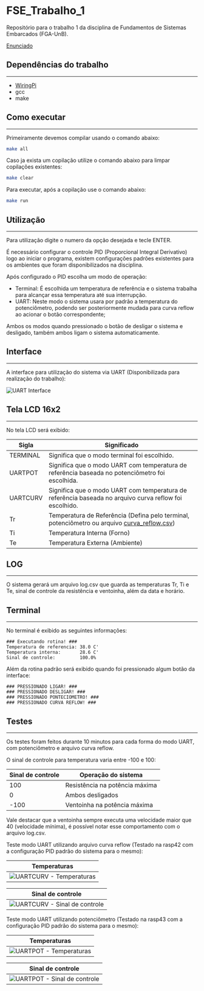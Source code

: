 # FSE_Trabalho_1

Repositório para o trabalho 1 da disciplina de Fundamentos de Sistemas Embarcados (FGA-UnB).

[Enunciado](https://gitlab.com/fse_fga/trabalhos-2021_2/trabalho-1-2021-2)

## Dependências do trabalho

---

* [WiringPi](https://github.com/WiringPi/WiringPi)
* gcc
* make

## Como executar

---

Primeiramente devemos compilar usando o comando abaixo:

```bash
make all
```

Caso ja exista um copilação utilize o comando abaixo para limpar copilações existentes:

```bash
make clear
```

Para executar, após a copilação use o comando abaixo:

```bash
make run
```

## Utilização

---

Para utilização digite o numero da opção desejada e tecle ENTER.

É necessário configurar o controle PID (Proporcional Integral Derivativo) logo ao iniciar o programa, existem configurações padrões existentes para os ambientes que foram disponibilizados na disciplina.

Após configurado o PID escolha um modo de operação:

- Terminal: É escolhida um temperatura de referência e o sistema trabalha para alcançar essa temperatura até sua interrupção.
- UART: Neste modo o sistema usara por padrão a temperatura do potenciômetro, podendo ser posteriormente mudada para curva reflow ao acionar o botão correspondente;

Ambos os modos quando pressionado o botão de desligar o sistema e desligado, também ambos ligam o sistema automaticamente.

## Interface

---

A interface para utilização do sistema via UART (Disponibilizada para realização do trabalho):

![UART Interface](./img/Dashboard.png)

## Tela LCD 16x2

---

No tela LCD será exibido:

Sigla    | Significado
---------|------------------------------------------------------------------------------------------------------------------
TERMINAL | Significa que o modo terminal foi escolhido.
UARTPOT  | Significa que o modo UART com temperatura de referência baseada no potenciômetro foi escolhida.
UARTCURV | Significa que o modo UART com temperatura de referência baseada no arquivo curva reflow foi escolhido.
Tr       | Temperatura de Referência (Defina pelo terminal, potenciômetro ou arquivo [curva_reflow.csv](./curva_reflow.csv))
Ti       | Temperatura Interna (Forno)
Te       | Temperatura Externa (Ambiente)                                                                                 

## LOG

---

O sistema gerará um arquivo log.csv que guarda as temperaturas Tr, Ti e Te, sinal de controle da resistência e ventoinha, além da data e horário.

## Terminal

---

No terminal é exibido as seguintes informações:

```
### Executando rotina! ###
Temperatura de referencia: 38.0 C'
Temperatura interna:       28.6 C'
Sinal de controle:         100.0%
```

Além da rotina padrão será exibido quando foi pressionado algum botão da interface:

```
### PRESSIONADO LIGAR! ###
### PRESSIONADO DESLIGAR! ###
### PRESSIONADO PONTECIOMETRO! ###
### PRESSIONADO CURVA REFLOW! ###
```

## Testes

---

Os testes foram feitos durante 10 minutos para cada forma do modo UART, com potenciômetro e arquivo curva reflow.

O sinal de controle para temperatura varia entre -100 e 100:

 Sinal de controle | Operação do sistema            
-------------------|--------------------------------
 100               | Resistência na potência máxima 
 0                 | Ambos desligados               
 -100              | Ventoinha na potência máxima   

Vale destacar que a ventoinha sempre executa uma velocidade maior que 40 (velocidade mínima), é possível notar esse comportamento com o arquivo log.csv.

Teste modo UART utilizando arquivo curva reflow (Testado na rasp42 com a configuração PID padrão do sistema para o mesmo):

| Temperaturas                                                |
|-------------------------------------------------------------|
| ![UARTCURV - Temperaturas](./img/UARTCURV-Temperaturas.jpg) |

| Sinal de controle                                                   |
|---------------------------------------------------------------------|
| ![UARTCURV - Sinal de controle](./img/UARTCURV-SinalDeControle.jpg) |

Teste modo UART utilizando potenciômetro (Testado na rasp43 com a configuração PID padrão do sistema para o mesmo):

| Temperaturas                                              |
|-----------------------------------------------------------|
| ![UARTPOT - Temperaturas](./img/UARTPOT-Temperaturas.jpg) |

| Sinal de controle                                                 |
|-------------------------------------------------------------------|
| ![UARTPOT - Sinal de controle](./img/UARTPOT-SinalDeControle.jpg) |

